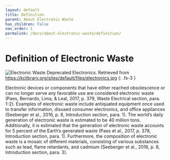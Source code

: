 ```yaml
---
layout: default
title: Definition
parent: About Electronic Waste
has_children: False
nav_order: 1
permalink: /docs/about-electronic-waste/definition/
---
```


# Definition of Electronic Waste

![Electronic Waste](https://kclibrary.org/sites/default/files/electronics.jpg)
Deprecated Electronics. Retrieved from https://kclibrary.org/sites/default/files/electronics.jpg
{: .fs-3 }

Electronic devices or components that have either reached obsolescence or can no longer serve any favorable use are considered electronic waste (Paes, Bernardo, Lima, & Leal, 2017, p. 379, Waste Electrical section, para. 1-2). Examples of electronic waste include antiquated equipment once used to transfer information, disused consumer electronics, and office appliances (Seeberger et al., 2016, p. 8, Introduction section, para. 1). The world’s daily generation of electronic waste is estimated to be 40 million tons. Additionally, it is estimated that the generation of electronic waste accounts for 5 percent of the Earth’s generated waste (Paes et al., 2017, p. 378, Introduction section, para. 1). Furthermore, the composition of electronic waste is a mosaic of different materials, consisting of various  substances such as lead, flame retardants, and cadmium (Seeberger et al., 2016, p. 8, Introduction section, para. 3).
